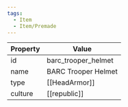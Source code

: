 ```yaml
---
tags:
  - Item
  - Item/Premade
---
```


| Property | Value                 |
| -------- | --------------------- |
| id       | barc_trooper_helmet   |
| name     | BARC Trooper Helmet   |
| type     | [[HeadArmor]]         |
| culture  | [[republic]] |


